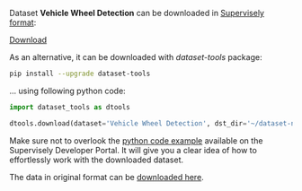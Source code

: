 Dataset **Vehicle Wheel Detection** can be downloaded in [Supervisely format](https://developer.supervisely.com/api-references/supervisely-annotation-json-format):

 [Download](https://assets.supervisely.com/supervisely-supervisely-assets-public/teams_storage/R/b/6b/qX2jLzjssouglwvSiLOUSoA8VYUaPEKEQXPuS60X9h7LtVJZPIiFWyBkf2Oyvd75ofp1uAPl1V1mZxMJYy95xPCn9hNDyzpVFxduChwFXsiYMorbajyCDnN83m1m.tar)

As an alternative, it can be downloaded with *dataset-tools* package:
``` bash
pip install --upgrade dataset-tools
```

... using following python code:
``` python
import dataset_tools as dtools

dtools.download(dataset='Vehicle Wheel Detection', dst_dir='~/dataset-ninja/')
```
Make sure not to overlook the [python code example](https://developer.supervisely.com/getting-started/python-sdk-tutorials/iterate-over-a-local-project) available on the Supervisely Developer Portal. It will give you a clear idea of how to effortlessly work with the downloaded dataset.

The data in original format can be [downloaded here](https://www.kaggle.com/datasets/dataclusterlabs/vehicle-wheel-detection/download?datasetVersionNumber=1).